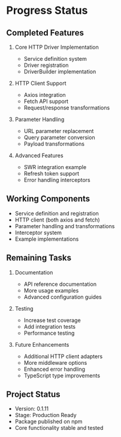 # Progress Status

## Completed Features
1. Core HTTP Driver Implementation
   - Service definition system
   - Driver registration
   - DriverBuilder implementation
   
2. HTTP Client Support
   - Axios integration
   - Fetch API support
   - Request/response transformations
   
3. Parameter Handling
   - URL parameter replacement
   - Query parameter conversion
   - Payload transformations

4. Advanced Features
   - SWR integration example
   - Refresh token support
   - Error handling interceptors

## Working Components
- Service definition and registration
- HTTP client (both axios and fetch)
- Parameter handling and transformations
- Interceptor system
- Example implementations

## Remaining Tasks
1. Documentation
   - API reference documentation
   - More usage examples
   - Advanced configuration guides

2. Testing
   - Increase test coverage
   - Add integration tests
   - Performance testing

3. Future Enhancements
   - Additional HTTP client adapters
   - More middleware options
   - Enhanced error handling
   - TypeScript type improvements

## Project Status
- Version: 0.1.11
- Stage: Production Ready
- Package published on npm
- Core functionality stable and tested
